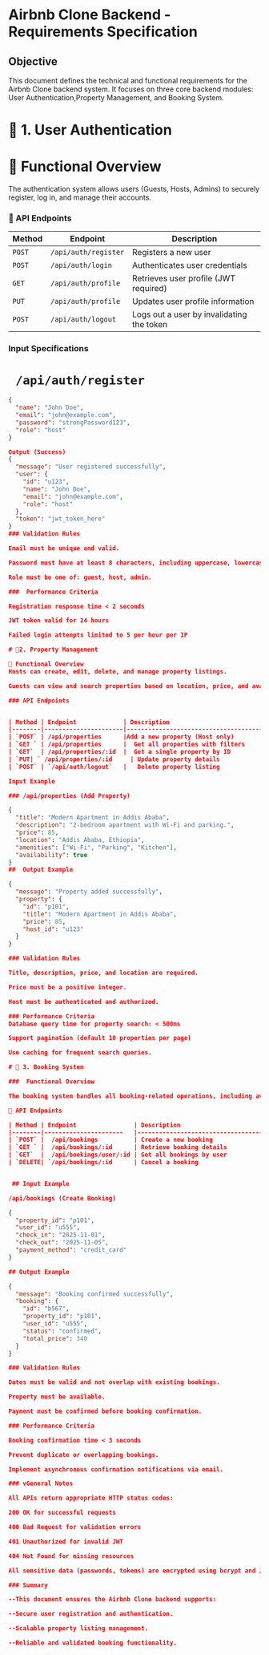 # Airbnb Clone Backend - Requirements Specification

##  Objective
This document defines the technical and functional requirements for the Airbnb Clone backend system. It focuses on three core backend modules: User Authentication,Property Management, and Booking System.


# 📘 1. User Authentication

# 🔹 Functional Overview
The authentication system allows users (Guests, Hosts, Admins) to securely register, log in, and manage their accounts.

### 🔹 API Endpoints
| Method | Endpoint             | Description                               |
|--------|----------------------|-------------------------------------------|
| `POST` | `/api/auth/register` | Registers a new user                      |
| `POST` | `/api/auth/login`    | Authenticates user credentials            |
| `GET`  | `/api/auth/profile`  | Retrieves user profile (JWT required)     |
| `PUT`  | `/api/auth/profile`  | Updates user profile information          |
| `POST` | `/api/auth/logout`   | Logs out a user by invalidating the token |

### Input Specifications
# ` /api/auth/register`
```json
{
  "name": "John Doe",
  "email": "john@example.com",
  "password": "strongPassword123",
  "role": "host"
}

Output (Success)
{
  "message": "User registered successfully",
  "user": {
    "id": "u123",
    "name": "John Doe",
    "email": "john@example.com",
    "role": "host"
  },
  "token": "jwt_token_here"
}
### Validation Rules

Email must be unique and valid.

Password must have at least 8 characters, including uppercase, lowercase, and a number.

Role must be one of: guest, host, admin.

###  Performance Criteria

Registration response time < 2 seconds

JWT token valid for 24 hours

Failed login attempts limited to 5 per hour per IP

# 📗2. Property Management

🔹 Functional Overview
Hosts can create, edit, delete, and manage property listings.

Guests can view and search properties based on location, price, and availability.

### API Endpoints


| Method | Endpoint             | Description                               |
|--------|----------------------|-------------------------------------------|
| `POST` | /api/properties	    |Add a new property (Host only)             |
| `GET ` | /api/properties	    |  Get all properties with filters          |
| `GET`  | /api/properties/:id	|  Get a single property by ID              |
| `PUT| ` /api/properties/:id	  | Update property details                   |
| `POST` | `/api/auth/logout`   | 	Delete property listing                 |

Input Example

### /api/properties (Add Property)

{
  "title": "Modern Apartment in Addis Ababa",
  "description": "2-bedroom apartment with Wi-Fi and parking.",
  "price": 85,
  "location": "Addis Ababa, Ethiopia",
  "amenities": ["Wi-Fi", "Parking", "Kitchen"],
  "availability": true
}
##  Output Example

{
  "message": "Property added successfully",
  "property": {
    "id": "p101",
    "title": "Modern Apartment in Addis Ababa",
    "price": 85,
    "host_id": "u123"
  }
}

### Validation Rules

Title, description, price, and location are required.

Price must be a positive integer.

Host must be authenticated and authorized.

### Performance Criteria
Database query time for property search: < 500ms

Support pagination (default 10 properties per page)

Use caching for frequent search queries.

# 📙 3. Booking System

###  Functional Overview

The booking system handles all booking-related operations, including availability checks, booking confirmation, cancellations, and notifications.

🔹 API Endpoints 

| Method | Endpoint                | Description                               |
|--------|----------------------   |-------------------------------------------|
| `POST` |  /api/bookings          | Create a new booking                      |
| `GET ` |  /api/bookings/:id  	   | Retrieve booking details                  |
| `GET`  |  /api/bookings/user/:id | Get all bookings by user                  |
| `DELETE| `/api/bookings/:id      | Cancel a booking                          |


 ## Input Example

/api/bookings (Create Booking)

{
  "property_id": "p101",
  "user_id": "u555",
  "check_in": "2025-11-01",
  "check_out": "2025-11-05",
  "payment_method": "credit_card"
}

## Output Example

{
  "message": "Booking confirmed successfully",
  "booking": {
    "id": "b567",
    "property_id": "p101",
    "user_id": "u555",
    "status": "confirmed",
    "total_price": 340
  }
}

### Validation Rules

Dates must be valid and not overlap with existing bookings.

Property must be available.

Payment must be confirmed before booking confirmation.

### Performance Criteria

Booking confirmation time < 3 seconds

Prevent duplicate or overlapping bookings.

Implement asynchronous confirmation notifications via email.

### vGeneral Notes

All APIs return appropriate HTTP status codes:

200 OK for successful requests

400 Bad Request for validation errors

401 Unauthorized for invalid JWT

404 Not Found for missing resources

All sensitive data (passwords, tokens) are encrypted using bcrypt and JWT.

### Summary

--This document ensures the Airbnb Clone backend supports:

--Secure user registration and authentication.

--Scalable property listing management.

--Reliable and validated booking functionality.
